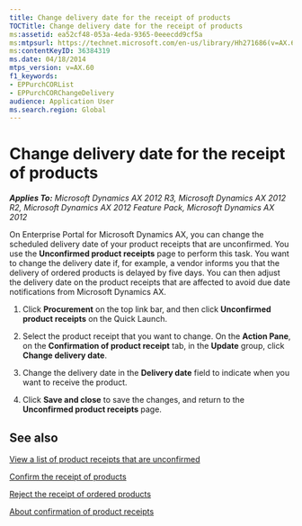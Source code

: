 ```yaml
---
title: Change delivery date for the receipt of products
TOCTitle: Change delivery date for the receipt of products
ms:assetid: ea52cf48-053a-4eda-9365-0eeecdd9cf5a
ms:mtpsurl: https://technet.microsoft.com/en-us/library/Hh271686(v=AX.60)
ms:contentKeyID: 36384319
ms.date: 04/18/2014
mtps_version: v=AX.60
f1_keywords:
- EPPurchCORList
- EPPurchCORChangeDelivery
audience: Application User
ms.search.region: Global
---
```


# Change delivery date for the receipt of products 


_**Applies To:** Microsoft Dynamics AX 2012 R3, Microsoft Dynamics AX 2012 R2, Microsoft Dynamics AX 2012 Feature Pack, Microsoft Dynamics AX 2012_

On Enterprise Portal for Microsoft Dynamics AX, you can change the scheduled delivery date of your product receipts that are unconfirmed. You use the **Unconfirmed product receipts** page to perform this task. You want to change the delivery date if, for example, a vendor informs you that the delivery of ordered products is delayed by five days. You can then adjust the delivery date on the product receipts that are affected to avoid due date notifications from Microsoft Dynamics AX.

1.  Click **Procurement** on the top link bar, and then click **Unconfirmed product receipts** on the Quick Launch.

2.  Select the product receipt that you want to change. On the **Action Pane**, on the **Confirmation of product receipt** tab, in the **Update** group, click **Change delivery date**.

3.  Change the delivery date in the **Delivery date** field to indicate when you want to receive the product.

4.  Click **Save and close** to save the changes, and return to the **Unconfirmed product receipts** page.

## See also

[View a list of product receipts that are unconfirmed](view-a-list-of-product-receipts-that-are-unconfirmed.md)

[Confirm the receipt of products](confirm-the-receipt-of-products.md)

[Reject the receipt of ordered products](reject-the-receipt-of-ordered-products.md)

[About confirmation of product receipts](about-confirmation-of-product-receipts.md)

  


